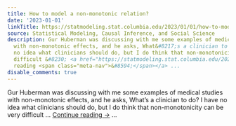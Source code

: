 ```yaml
---
title: How to model a non-monotonic relation?
date: '2023-01-01'
linkTitle: https://statmodeling.stat.columbia.edu/2023/01/01/how-to-model-a-non-monotonic-relation/
source: Statistical Modeling, Causal Inference, and Social Science
description: Gur Huberman was discussing with me some examples of medical studies
  with non-monotonic effects, and he asks, What&#8217;s a clinician to do? I have
  no idea what clinicians should do, but I do think that non-monotonicity can be very
  difficult &#8230; <a href="https://statmodeling.stat.columbia.edu/2023/01/01/how-to-model-a-non-monotonic-relation/">Continue
  reading <span class="meta-nav">&#8594;</span></a> ...
disable_comments: true
---
```

Gur Huberman was discussing with me some examples of medical studies with non-monotonic effects, and he asks, What&#8217;s a clinician to do? I have no idea what clinicians should do, but I do think that non-monotonicity can be very difficult &#8230; <a href="https://statmodeling.stat.columbia.edu/2023/01/01/how-to-model-a-non-monotonic-relation/">Continue reading <span class="meta-nav">&#8594;</span></a> ...